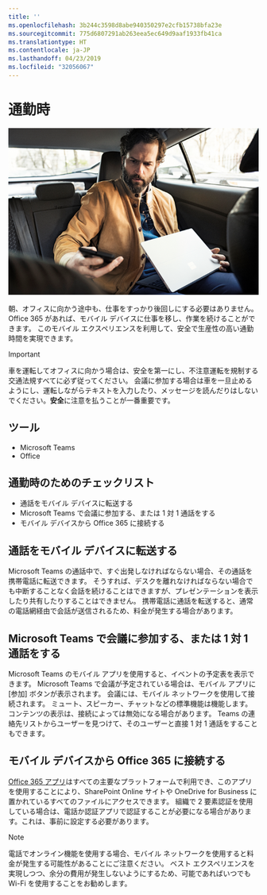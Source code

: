 ```yaml
---
title: ''
ms.openlocfilehash: 3b244c3598d8abe940350297e2cfb15738bfa23e
ms.sourcegitcommit: 775d6807291ab263eea5ec649d9aaf1933fb41ca
ms.translationtype: HT
ms.contentlocale: ja-JP
ms.lasthandoff: 04/23/2019
ms.locfileid: "32056067"
---
```

# <a name="during-your-commute"></a>通勤時

![通勤のビジュアル](media/ditl_commute.png)

朝、オフィスに向かう途中も、仕事をすっかり後回しにする必要はありません。 Office 365 があれば、モバイル デバイスに仕事を移し、作業を続けることができます。  このモバイル エクスペリエンスを利用して、安全で生産性の高い通勤時間を実現できます。  

> [!IMPORTANT]
> 車を運転してオフィスに向かう場合は、安全を第一にし、不注意運転を規制する交通法規すべてに必ず従ってください。 会議に参加する場合は車を一旦止めるようにし、運転しながらテキストを入力したり、メッセージを読んだりはしないでください。**安全**に注意を払うことが一番重要です。


## <a name="tools"></a>ツール
- Microsoft Teams
- Office 

## <a name="checklist-for-your-commute"></a>通勤時のためのチェックリスト
- 通話をモバイル デバイスに転送する
- Microsoft Teams で会議に参加する、または 1 対 1 通話をする
- モバイル デバイスから Office 365 に接続する
 
## <a name="transfer-a-call-to-your-mobile-device"></a>通話をモバイル デバイスに転送する
Microsoft Teams の通話中で、すぐ出発しなければならない場合、その通話を携帯電話に転送できます。 そうすれば、デスクを離れなければならない場合でも中断することなく会話を続けることはできますが、プレゼンテーションを表示したり共有したりすることはできません。 携帯電話に通話を転送すると、通常の電話網経由で会話が送信されるため、料金が発生する場合があります。

## <a name="join-a-meeting-or-have-a-11-call-in-microsoft-teams"></a>Microsoft Teams で会議に参加する、または 1 対 1 通話をする
Microsoft Teams のモバイル アプリを使用すると、イベントの予定表を表示できます。  Microsoft Teams で会議が予定されている場合は、モバイル アプリに [参加] ボタンが表示されます。 会議には、モバイル ネットワークを使用して接続されます。  ミュート、スピーカー、チャットなどの標準機能は機能します。  コンテンツの表示は、接続によっては無効になる場合があります。 Teams の連絡先リストからユーザーを見つけて、そのユーザーと直接 1 対 1 通話をすることもできます。 

## <a name="connect-to-office-365-from-your-mobile-device"></a>モバイル デバイスから Office 365 に接続する
[Office 365 アプリ](https://support.office.com/en-us/article/set-up-office-apps-and-email-on-a-mobile-device-7dabb6cb-0046-40b6-81fe-767e0b1f014f?ui=en-US&rs=en-US&ad=US)はすべての主要なプラットフォームで利用でき、このアプリを使用することにより、SharePoint Online サイトや OneDrive for Business に置かれているすべてのファイルにアクセスできます。 組織で 2 要素認証を使用している場合は、電話か認証アプリで認証することが必要になる場合があります。これは、事前に設定する必要があります。  

> [!NOTE]
> 電話でオンライン機能を使用する場合、モバイル ネットワークを使用すると料金が発生する可能性があることにご注意ください。 ベスト エクスペリエンスを実現しつつ、余分の費用が発生しないようにするため、可能であればいつでも Wi-Fi を使用することをお勧めします。